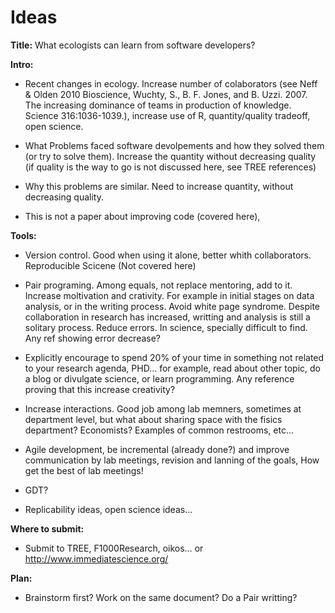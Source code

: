 Ideas
========================================================

**Title:** What ecologists can learn from software developers?


**Intro:**

- Recent changes in ecology. Increase number of colaborators (see Neff & Olden 2010 Bioscience, Wuchty, S., B. F. Jones, and B. Uzzi. 2007. The increasing dominance of teams in production of knowledge. Science 316:1036-1039.), increase use of R, quantity/quality tradeoff, open science.

- What Problems faced software devolpements and how they solved them (or try to solve them). Increase the quantity without decreasing quality (if quality is the way to go is not discussed here, see TREE references)

- Why this problems are similar. Need to increase quantity, without decreasing quality. 

- This is not a paper about improving code (covered here), 

**Tools:**

- Version control. Good when using it alone, better whith collaborators. Reproducible Scicene (Not covered here)

- Pair programing. Among equals, not replace mentoring, add to it. Increase moltivation and crativity. For example in initial stages on data analysis, or in the writing process. Avoid white page syndrome. Despite collaboration in research has increased, writting and analysis is still a solitary process. Reduce errors. In science, specially difficult to find. Any ref 
showing error decrease?

- Explicitly encourage to spend 20% of your time in something not related to your research agenda, PHD… for example, read about other topic, do a blog or divulgate science, or learn programming. Any reference proving that this increase creativity?

- Increase interactions. Good job among lab memners, sometimes at department level, but what about sharing space with the fisics department? Economists? Examples of common restrooms, etc...

- Agile development, be incremental (already done?) and improve communication by lab meetings, revision and lanning of the goals, How get the best of lab meetings!
 
- GDT?

- Replicability ideas, open science ideas...


**Where to submit:**

- Submit to TREE, F1000Research, oikos… or http://www.immediatescience.org/

**Plan:**

- Brainstorm first? Work on the same document? Do a Pair writting?

